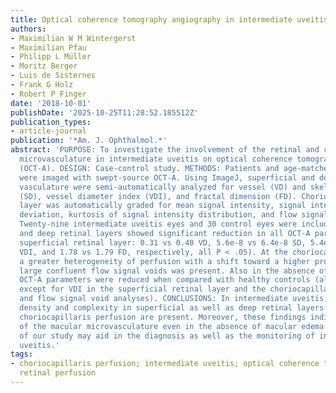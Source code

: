 ```yaml
---
title: Optical coherence tomography angiography in intermediate uveitis
authors:
- Maximilian W M Wintergerst
- Maximilian Pfau
- Philipp L Müller
- Moritz Berger
- Luis de Sisternes
- Frank G Holz
- Robert P Finger
date: '2018-10-01'
publishDate: '2025-10-25T11:28:52.185512Z'
publication_types:
- article-journal
publication: '*Am. J. Ophthalmol.*'
abstract: 'PURPOSE: To investigate the involvement of the retinal and choriocapillaris
  microvasculature in intermediate uveitis on optical coherence tomography angiography
  (OCT-A). DESIGN: Case-control study. METHODS: Patients and age-matched controls
  were imaged with swept-source OCT-A. Using ImageJ, superficial and deep retinal
  vasculature were semi-automatically analyzed for vessel (VD) and skeleton density
  (SD), vessel diameter index (VDI), and fractal dimension (FD). Choriocapillaris
  layer was automatically graded for mean signal intensity, signal intensity standard
  deviation, kurtosis of signal intensity distribution, and flow signal voids. RESULTS:
  Twenty-nine intermediate uveitis eyes and 30 control eyes were included. Both superficial
  and deep retinal layers showed significant reduction in all OCT-A parameters (eg,
  superficial retinal layer: 0.31 vs 0.40 VD, 5.6e-8 vs 6.4e-8 SD, 5.4e6 vs 6.1e6
  VDI, and 1.78 vs 1.79 FD, respectively, all P < .05). At the choriocapillaris layer
  a greater heterogeneity of perfusion with a shift toward a higher proportion of
  large confluent flow signal voids was present. Also in the absence of macular edema
  OCT-A parameters were reduced when compared with healthy controls (all parameters
  except for VDI in the superficial retinal layer and the choriocapillaris kurtosis
  and flow signal void analyses). CONCLUSIONS: In intermediate uveitis, reduced vascular
  density and complexity in superficial as well as deep retinal layers and altered
  choriocapillaris perfusion are present. Moreover, these findings indicate impairment
  of the macular microvasculature even in the absence of macular edema. The results
  of our study may aid in the diagnosis as well as the monitoring of intermediate
  uveitis.'
tags:
- choriocapillaris perfusion; intermediate uveitis; optical coherence tomography angiography;
  retinal perfusion
---
```

